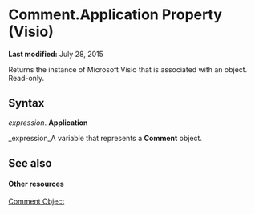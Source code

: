 
# Comment.Application Property (Visio)

 **Last modified:** July 28, 2015

Returns the instance of Microsoft Visio that is associated with an object. Read-only.

## Syntax

 _expression_. **Application**

 _expression_A variable that represents a  **Comment** object.


## See also


#### Other resources


 [Comment Object](f028cc03-0ef1-8017-a936-d30d45211864.md)
